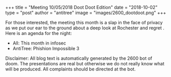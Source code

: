 +++
title =  "Meeting 10/05/2018 Doot Doot Edition"
date = "2018-10-02"
type = "post"
author = "antitree"
image = "images/2600_dootdoot.png"
+++

For those interested, the meeting this month is a slap in the face of
privacy as we put our ear to the ground about a deep look at Rochester
and regret . Here is an agenda for the night:

* All: This month in infosec
* AntiTree: Phishion Impossible 3


Disclaimer: All blog text is automatically generated by the 2600 bot of doom. The presentations are real but otherwise we do not really know what will be produced. All complaints should be directed at the bot.

